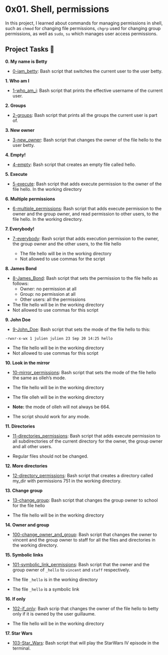 # 0x01. Shell, permissions

In this project, I learned about commands for managing permissions in shell, 
such as `chmod` for changing file permissions, `chgrp` used for changing group 
permissions, as well as `sudo`, `su` which manages user access permissions.

## Project Tasks :page_with_curl:

**0. My name is Betty**
  * [0-iam_betty](./0-iam_betty): Bash script that switches the current user to 
the user betty.

**1. Who am I**
  * [1-who_am_i](./1-who_am_i): Bash script that prints the effective username of 
the current user.

**2. Groups**
  * [2-groups](./2-groups): Bash script that prints all the groups the current 
user is part of.

**3. New owner**
  * [3-new_owner](./3-new_owner): Bash script that changes the owner of the file 
hello to the user betty.

**4. Empty!**
  * [4-empty](./4-empty): Bash script that creates an empty file called hello.

**5. Execute**
  * [5-execute](./5-execute): Bash script that adds execute permission to the owner 
of the file hello. In  the working directory

**6. Multiple permissions**
  * [6-multiple_permissions](./6-multiple_permissions): Bash script that adds execute 
permission to the owner and the group owner, and read permission to other users, 
to the file hello. In the working directory.

**7. Everybody!**
  * [7-everybody](./7-everybody): Bash script that adds execution permission to the owner, 
the group owner and the other users, to the file hello

	* The file hello will be in the working directory
	* Not allowed to use commas for the script

**8. James Bond**
  * [8-James_Bond](./8-James_Bond): Bash script that sets the permission to the file hello as follows:
	* Owner: no permission at all
	* Group: no permission at all
	* Other users: all the permissions
  * The file hello will be in the working directory 
  * Not allowed to use commas for this script

**9. John Doe**
  * [9-John_Doe](./9-John_Doe): Bash script that sets the mode of the file hello to this:

  `-rwxr-x-wx 1 julien julien 23 Sep 20 14:25 hello`
  * The file hello will be in the working directory
  * Not allowed to use commas for this script

**10. Look in the mirror**
  * [10-mirror_permissions](./10-mirror_permissions): Bash script that sets the mode of the file hello 
the same as olleh’s mode.

  * The file hello will be in the working directory
  * The file olleh will be in the working directory
  * **Note:** the mode of olleh will not always be 664. 
  * The script should work for any mode.

**11. Directories**
  * [11-directories_permissions](./11-directories_permissions): Bash script that adds execute permission to 
all subdirectories of the current directory for the owner, the group owner and all other users.

  * Regular files should not be changed.

**12. More directories**
  * [12-directory_permissions](./12-directory_permissions): Bash script that creates a directory called 
my_dir with permissions 751 in the working directory.

**13. Change group**
  * [13-change_group](./13-change_group): Bash script that changes the group owner to school for the file hello

  * The file hello will be in the working directory

**14. Owner and group**
  * [100-change_owner_and_group](./100-change_owner_and_group): Bash script that changes the owner to vincent and 
the group owner to staff for all the files and directories in the working directory.

**15. Symbolic links**
  * [101-symbolic_link_permissions](./101-symbolic_link_permissions): Bash script that the owner and the group owner 
of `_hello` to `vincent` and `staff` respectively.

  * The file `_hello` is in the working directory
  * The file `_hello` is a symbolic link

**16. If only**
  * [102-if_only](./102-if_only): Bash scrip that changes the owner of the file hello to betty only if it is owned by 
the user guillaume.

  * The file hello will be in the working directory

**17. Star Wars**
  * [103-Star_Wars](./103-Star_Wars): Bash script that will play the StarWars IV episode in the terminal.

